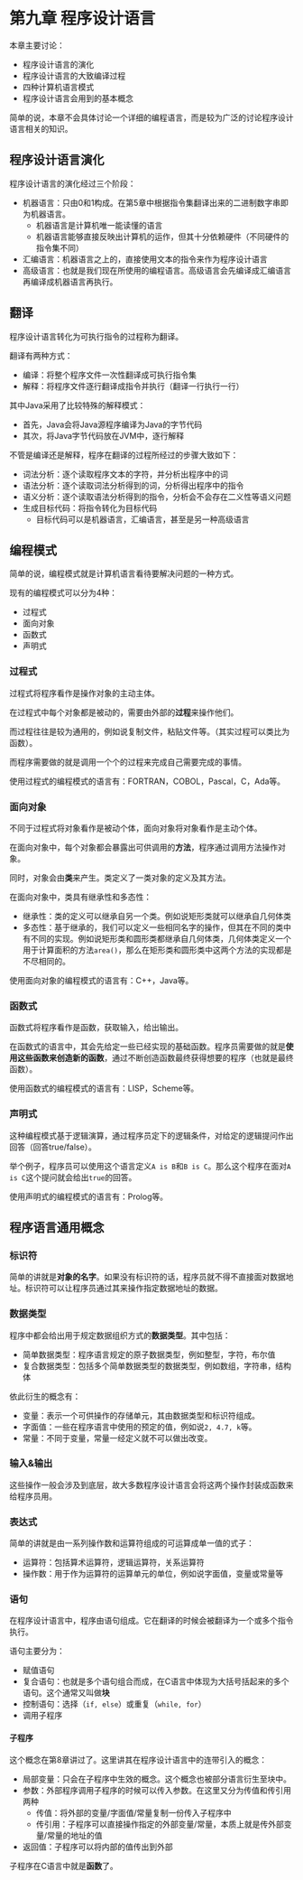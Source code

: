 # 第九章 程序设计语言

本章主要讨论：

* 程序设计语言的演化
* 程序设计语言的大致编译过程
* 四种计算机语言模式
* 程序设计语言会用到的基本概念

简单的说，本章不会具体讨论一个详细的编程语言，而是较为广泛的讨论程序设计语言相关的知识。

## 程序设计语言演化

程序设计语言的演化经过三个阶段：

* 机器语言：只由0和1构成。在第5章中根据指令集翻译出来的二进制数字串即为机器语言。
  * 机器语言是计算机唯一能读懂的语言
  * 机器语言能够直接反映出计算机的运作，但其十分依赖硬件（不同硬件的指令集不同）
* 汇编语言：机器语言之上的，直接使用文本的指令来作为程序设计语言
* 高级语言：也就是我们现在所使用的编程语言。高级语言会先编译成汇编语言再编译成机器语言再执行。

## 翻译

程序设计语言转化为可执行指令的过程称为翻译。

翻译有两种方式：

* 编译：将整个程序文件一次性翻译成可执行指令集
* 解释：将程序文件逐行翻译成指令并执行（翻译一行执行一行）

其中Java采用了比较特殊的解释模式：

* 首先，Java会将Java源程序编译为Java的字节代码
* 其次，将Java字节代码放在JVM中，逐行解释

不管是编译还是解释，程序在翻译的过程所经过的步骤大致如下：

* 词法分析：逐个读取程序文本的字符，并分析出程序中的词
* 语法分析：逐个读取词法分析得到的词，分析得出程序中的指令
* 语义分析：逐个读取语法分析得到的指令，分析会不会存在二义性等语义问题
* 生成目标代码：将指令转化为目标代码
  * 目标代码可以是机器语言，汇编语言，甚至是另一种高级语言

## 编程模式

简单的说，编程模式就是计算机语言看待要解决问题的一种方式。

现有的编程模式可以分为4种：

* 过程式
* 面向对象
* 函数式
* 声明式

### 过程式

过程式将程序看作是操作对象的主动主体。

在过程式中每个对象都是被动的，需要由外部的**过程**来操作他们。

而过程往往是较为通用的，例如说复制文件，粘贴文件等。（其实过程可以类比为函数）。

而程序需要做的就是调用一个个的过程来完成自己需要完成的事情。

使用过程式的编程模式的语言有：FORTRAN，COBOL，Pascal，C，Ada等。

### 面向对象

不同于过程式将对象看作是被动个体，面向对象将对象看作是主动个体。

在面向对象中，每个对象都会暴露出可供调用的**方法**，程序通过调用方法操作对象。

同时，对象会由**类**来产生。类定义了一类对象的定义及其方法。

在面向对象中，类具有继承性和多态性：

* 继承性：类的定义可以继承自另一个类。例如说矩形类就可以继承自几何体类
* 多态性：基于继承的，我们可以定义一些相同名字的操作，但其在不同的类中有不同的实现。例如说矩形类和圆形类都继承自几何体类，几何体类定义一个用于计算面积的方法`area()`，那么在矩形类和圆形类中这两个方法的实现都是不尽相同的。

使用面向对象的编程模式的语言有：C++，Java等。

### 函数式

函数式将程序看作是函数，获取输入，给出输出。

在函数式的语言中，其会先给定一些已经实现的基础函数。程序员需要做的就是**使用这些函数来创造新的函数**，通过不断创造函数最终获得想要的程序（也就是最终函数）。

使用函数式的编程模式的语言有：LISP，Scheme等。

### 声明式

这种编程模式基于逻辑演算，通过程序员定下的逻辑条件，对给定的逻辑提问作出回答（回答true/false）。

举个例子，程序员可以使用这个语言定义`A is B`和`B is C`。那么这个程序在面对`A is C`这个提问就会给出`true`的回答。

使用声明式的编程模式的语言有：Prolog等。

## 程序语言通用概念

### 标识符

简单的讲就是**对象的名字**。如果没有标识符的话，程序员就不得不直接面对数据地址。标识符可以让程序员通过其来操作指定数据地址的数据。

### 数据类型

程序中都会给出用于规定数据组织方式的**数据类型**。其中包括：

* 简单数据类型：程序语言规定的原子数据类型，例如整型，字符，布尔值
* 复合数据类型：包括多个简单数据类型的数据类型，例如数组，字符串，结构体

依此衍生的概念有：

* 变量：表示一个可供操作的存储单元，其由数据类型和标识符组成。
* 字面值：一些在程序语言中使用的预定的值，例如说`2, 4.7, k`等。
* 常量：不同于变量，常量一经定义就不可以做出改变。

### 输入&输出

这些操作一般会涉及到底层，故大多数程序设计语言会将这两个操作封装成函数来给程序员用。

### 表达式

简单的讲就是由一系列操作数和运算符组成的可运算成单一值的式子：

* 运算符：包括算术运算符，逻辑运算符，关系运算符
* 操作数：用于作为运算符的运算单元的单位，例如说字面值，变量或常量等

### 语句

在程序设计语言中，程序由语句组成。它在翻译的时候会被翻译为一个或多个指令执行。

语句主要分为：

* 赋值语句
* 复合语句：也就是多个语句组合而成，在C语言中体现为大括号括起来的多个语句。这个通常又叫做**块**
* 控制语句：选择（`if, else`）或重复（`while, for`）
* 调用子程序

#### 子程序

这个概念在第8章讲过了。这里讲其在程序设计语言中的连带引入的概念：

* 局部变量：只会在子程序中生效的概念。这个概念也被部分语言衍生至块中。
* 参数：外部程序调用子程序的时候可以传入参数。在这里又分为传值和传引用两种
  * 传值：将外部的变量/字面值/常量复制一份传入子程序中
  * 传引用：子程序可以直接操作指定的外部变量/常量，本质上就是传外部变量/常量的地址的值
* 返回值：子程序可以将内部的值传出到外部

子程序在C语言中就是**函数**了。

